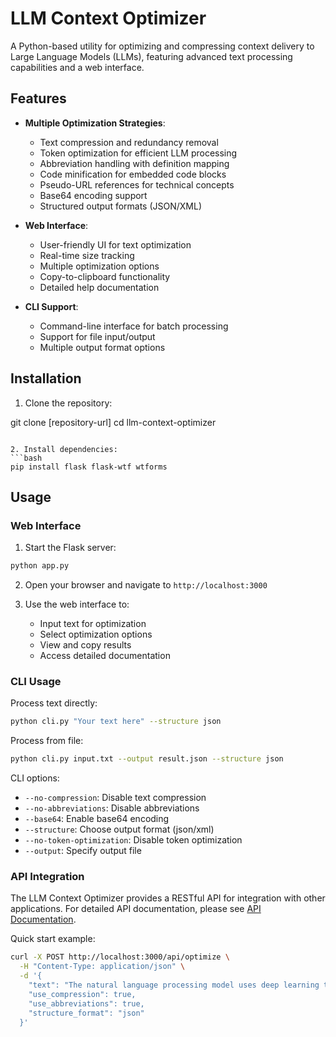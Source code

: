 # LLM Context Optimizer

A Python-based utility for optimizing and compressing context delivery to Large Language Models (LLMs), featuring advanced text processing capabilities and a web interface.

## Features

- **Multiple Optimization Strategies**:
  - Text compression and redundancy removal
  - Token optimization for efficient LLM processing
  - Abbreviation handling with definition mapping
  - Code minification for embedded code blocks
  - Pseudo-URL references for technical concepts
  - Base64 encoding support
  - Structured output formats (JSON/XML)

- **Web Interface**:
  - User-friendly UI for text optimization
  - Real-time size tracking
  - Multiple optimization options
  - Copy-to-clipboard functionality
  - Detailed help documentation

- **CLI Support**:
  - Command-line interface for batch processing
  - Support for file input/output
  - Multiple output format options

## Installation

1. Clone the repository:

git clone [repository-url]
cd llm-context-optimizer
```

2. Install dependencies:
```bash
pip install flask flask-wtf wtforms
```

## Usage

### Web Interface

1. Start the Flask server:
```bash
python app.py
```

2. Open your browser and navigate to `http://localhost:3000`

3. Use the web interface to:
   - Input text for optimization
   - Select optimization options
   - View and copy results
   - Access detailed documentation

### CLI Usage

Process text directly:
```bash
python cli.py "Your text here" --structure json
```

Process from file:
```bash
python cli.py input.txt --output result.json --structure json
```

CLI options:
- `--no-compression`: Disable text compression
- `--no-abbreviations`: Disable abbreviations
- `--base64`: Enable base64 encoding
- `--structure`: Choose output format (json/xml)
- `--no-token-optimization`: Disable token optimization
- `--output`: Specify output file

### API Integration

The LLM Context Optimizer provides a RESTful API for integration with other applications. For detailed API documentation, please see [API Documentation](docs/api.md).

Quick start example:
```bash
curl -X POST http://localhost:3000/api/optimize \
  -H "Content-Type: application/json" \
  -d '{
    "text": "The natural language processing model uses deep learning techniques.",
    "use_compression": true,
    "use_abbreviations": true,
    "structure_format": "json"
  }'